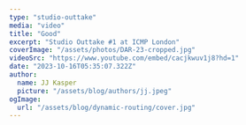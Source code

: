 ```yaml
---
type: "studio-outtake"
media: "video"
title: "Good"
excerpt: "Studio Outtake #1 at ICMP London"
coverImage: "/assets/photos/DAR-23-cropped.jpg"
videoSrc: "https://www.youtube.com/embed/cacjkwuv1j8?hd=1"
date: "2023-10-16T05:35:07.322Z"
author:
  name: JJ Kasper
  picture: "/assets/blog/authors/jj.jpeg"
ogImage:
  url: "/assets/blog/dynamic-routing/cover.jpg"
---
```


